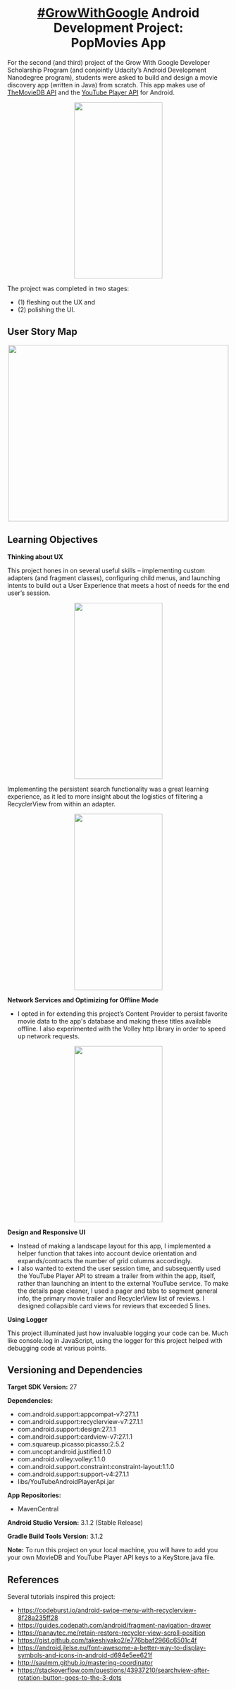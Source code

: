 <h1 align="center"><a href="https://sites.google.com/udacity.com/gwgdevscholarship/home">#GrowWithGoogle</a> Android Development Project: <br>PopMovies App</h1>


For the second (and third) project of the Grow With Google Developer Scholarship Program (and conjointly Udacity’s Android Development Nanodegree program), students were asked to build and design a movie discovery app (written in Java) from scratch. This app makes use of [TheMovieDB API](https://www.themoviedb.org/documentation/api) and the [YouTube Player API](https://developers.google.com/youtube/android/player/) for Android.


<p align="center">
  <img src="https://drive.google.com/uc?export=view&id=1m2Pa5AfsCjZb98Cn74GTawNN4CL5z6iV" width="200px" height="400px" />
</p>


The project was completed in two stages: 

- (1) fleshing out the UX and 
- (2) polishing the UI. 


## User Story Map
<p align="center">
<img src="https://drive.google.com/uc?export=view&id=1u489e1LPeroIacTPCRJEM6Xo6tTCbYMx" width="500px" height="400px" />
</p>


## Learning Objectives

<b>Thinking about UX</b>

This project hones in on several useful skills – implementing custom adapters (and fragment classes), configuring child menus, and launching intents to build out a User Experience that meets a host of needs for the end user’s session. 

<p align="center">
<img src="https://drive.google.com/uc?export=view&id=1nr4jYVa-iCqh-bLNOuN4yFp1R5KhGcnZ"  width="200px" height="400px"  />
</p>


Implementing the persistent search functionality was a great learning experience, as it led to more insight about the logistics of filtering a RecyclerView from within an adapter. 

<p align="center">
  <img src="https://drive.google.com/uc?export=view&id=11dK0spZlS508BrtAiSxX_e8GV0s3CTq2"  width="200px" height="400px" >
</p>


<b>Network Services and Optimizing for Offline Mode</b>

- I opted in for extending this project’s Content Provider to persist favorite movie data to the app's database and making these titles available offline. I also experimented with the Volley http library in order to speed up network requests.

<p align="center">
<img src="https://drive.google.com/uc?export=view&id=1G9rwWXucwy8ZRCTRk8VSZbJuYOOC3ZcI"  width="200px" height="400px" />
</p>


<b>Design and Responsive UI</b>

- Instead of making a landscape layout for this app, I implemented a helper function that takes into account device orientation and expands/contracts the number of grid columns accordingly.
- I also wanted to extend the user session time, and subsequently used the YouTube Player API to stream a trailer from within the app, itself, rather than launching an intent to the external YouTube service. To make the details page cleaner, I used a pager and tabs to segment general info, the primary movie trailer and RecyclerView list of reviews. I designed collapsible card views for reviews that exceeded 5 lines.



<b>Using Logger </b> 

This project illuminated just how invaluable logging your code can be. Much like console.log in JavaScript, using the logger for this project helped with debugging code at various points.

## Versioning and Dependencies 

<b>Target SDK Version:</b> 27

<b>Dependencies: </b>
-	com.android.support:appcompat-v7:27.1.1
- 	com.android.support:recyclerview-v7:27.1.1
-	com.android.support:design:27.1.1
-	com.android.support:cardview-v7:27.1.1
-	com.squareup.picasso:picasso:2.5.2
-	com.uncopt:android.justified:1.0
-	com.android.volley:volley:1.1.0
-	com.android.support.constraint:constraint-layout:1.1.0
-	com.android.support:support-v4:27.1.1
-	libs/YouTubeAndroidPlayerApi.jar

<b>App Repositories: </b>
-	MavenCentral

<b>Android Studio Version:</b> 3.1.2 (Stable Release)

<b>Gradle Build Tools Version:</b> 3.1.2

<b>Note:</b> To run this project on your local machine, you will have to add you your own MovieDB and YouTube Player API keys to a KeyStore.java file.

## References 

Several tutorials inspired this project: 

-	https://codeburst.io/android-swipe-menu-with-recyclerview-8f28a235ff28
-	https://guides.codepath.com/android/fragment-navigation-drawer
-	https://panavtec.me/retain-restore-recycler-view-scroll-position
-	https://gist.github.com/takeshiyako2/e776bbaf2966c6501c4f
-	https://android.jlelse.eu/font-awesome-a-better-way-to-display-symbols-and-icons-in-android-d694e5ee621f
-	http://saulmm.github.io/mastering-coordinator
- https://stackoverflow.com/questions/43937210/searchview-after-rotation-button-goes-to-the-3-dots
